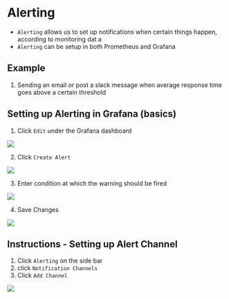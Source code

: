 # Alerting

- `Alerting` allows us to set up notifications when certain things happen, according to monitoring dat a
- `Alerting` can be setup in both Prometheus and Grafana

## Example

1. Sending an email or post a slack message when average response time goes above a certain threshold


## Setting up Alerting in Grafana (basics)

1. Click `Edit` under the Grafana dashboard

<img src="https://user-images.githubusercontent.com/6856382/226143112-622bd05f-ffb3-4fc6-acc0-48f15b466128.png">

2. Click `Create Alert`

<img src="https://user-images.githubusercontent.com/6856382/226144412-6825195f-0d80-4c3b-a3e0-d34de134829a.png">


3. Enter condition at which the warning should be fired

<img src="https://user-images.githubusercontent.com/6856382/226144447-6c1fa41f-29fe-4b10-adfc-28d234bd853d.png">


4. Save Changes

<img src="https://user-images.githubusercontent.com/6856382/226144488-dc150f1c-50fd-43e0-996d-efdaf4595b41.png">

## Instructions - Setting up Alert Channel

1. Click `Alerting` on the side bar
2. click `Notification Channels`
3. Click `Add Channel`

<img src="https://user-images.githubusercontent.com/6856382/226144555-be55c358-b18b-4f34-826f-9bbe2a2d5219.png">
